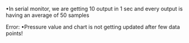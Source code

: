 •In serial monitor, we are getting 10 output in 1 sec
and every output is having an average of 50 samples

Error: 
•Pressure value and chart is not getting updated after few data points!

